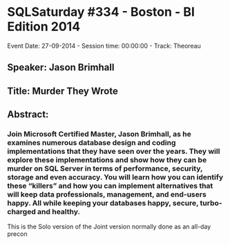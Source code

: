 # SQLSaturday #334 - Boston - BI Edition 2014
Event Date: 27-09-2014 - Session time: 00:00:00 - Track: Theoreau
## Speaker: Jason Brimhall
## Title: Murder They Wrote
## Abstract:
### Join Microsoft Certified Master, Jason Brimhall, as he examines numerous database design and coding implementations that they have seen over the years.  They will explore these implementations and show how they can be murder on SQL Server in terms of performance, security, storage and even accuracy. You will learn how you can identify these “killers” and how you can implement alternatives that will keep data professionals, management, and end-users happy.  All while keeping your databases happy, secure, turbo-charged and healthy. 

This is the Solo version of the Joint version normally done as an all-day precon

